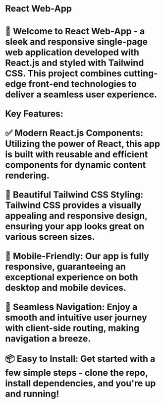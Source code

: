 <h1>React Web-App<h1/>

🚀 Welcome to React Web-App - a sleek and responsive single-page web application developed with React.js and styled with Tailwind CSS. This project combines cutting-edge front-end technologies to deliver a seamless user experience.

Key Features:

✅ Modern React.js Components: Utilizing the power of React, this app is built with reusable and efficient components for dynamic content rendering.

🎨 Beautiful Tailwind CSS Styling: Tailwind CSS provides a visually appealing and responsive design, ensuring your app looks great on various screen sizes.

📱 Mobile-Friendly: Our app is fully responsive, guaranteeing an exceptional experience on both desktop and mobile devices.

🔗 Seamless Navigation: Enjoy a smooth and intuitive user journey with client-side routing, making navigation a breeze.

📦 Easy to Install: Get started with a few simple steps - clone the repo, install dependencies, and you're up and running!
